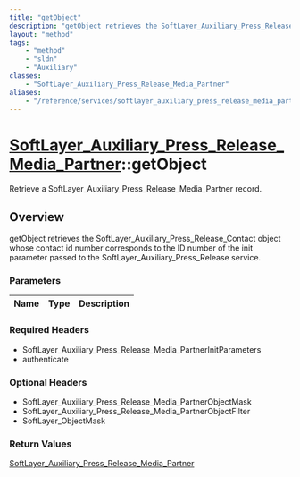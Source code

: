 ```yaml
---
title: "getObject"
description: "getObject retrieves the SoftLayer_Auxiliary_Press_Release_Contact object whose contact id number corresponds to the ID n... "
layout: "method"
tags:
    - "method"
    - "sldn"
    - "Auxiliary"
classes:
    - "SoftLayer_Auxiliary_Press_Release_Media_Partner"
aliases:
    - "/reference/services/softlayer_auxiliary_press_release_media_partner/getObject"
---
```

# [SoftLayer_Auxiliary_Press_Release_Media_Partner](/reference/services/SoftLayer_Auxiliary_Press_Release_Media_Partner)::getObject

Retrieve a SoftLayer_Auxiliary_Press_Release_Media_Partner record.


## Overview 
getObject retrieves the SoftLayer_Auxiliary_Press_Release_Contact object whose contact id number corresponds to the ID number of the init parameter passed to the SoftLayer_Auxiliary_Press_Release service. 

### Parameters 
|Name | Type | Description |
| --- | --- | --- |


### Required Headers
* SoftLayer_Auxiliary_Press_Release_Media_PartnerInitParameters
* authenticate

### Optional Headers
* SoftLayer_Auxiliary_Press_Release_Media_PartnerObjectMask
* SoftLayer_Auxiliary_Press_Release_Media_PartnerObjectFilter
* SoftLayer_ObjectMask

### Return Values
<a href='/reference/datatypes/SoftLayer_Auxiliary_Press_Release_Media_Partner'>SoftLayer_Auxiliary_Press_Release_Media_Partner </a>

